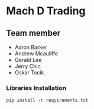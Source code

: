 # Mach D Trading
## Team member
- Aaron Barker
- Andrew Mcauliffe
- Gerald Lee
- Jerry Chin
- Oskar Tocik

### Libraries Installation
`pip install -r requirements.txt`